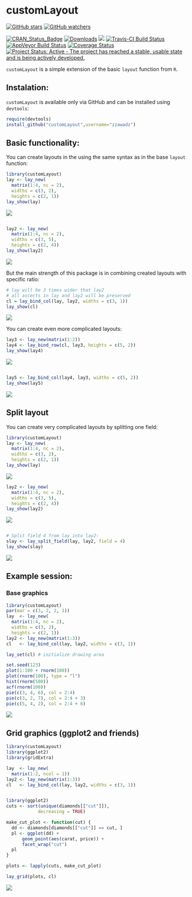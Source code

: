 
# customLayout

<!-- README.md is generated from README.Rmd. Please edit that file -->

[![GitHub
stars](https://img.shields.io/github/stars/zzawadz/customLayout.svg?style=social&label=Stars)](https://github.com/zzawadz/customLayout/stargazers)
[![GitHub
watchers](https://img.shields.io/github/watchers/zzawadz/customLayout.svg?style=social&label=Watch)](https://github.com/zzawadz/customLayout)

[![CRAN\_Status\_Badge](https://www.r-pkg.org/badges/version/customLayout)](https://cran.r-project.org/package=customLayout)
[![Downloads](https://cranlogs.r-pkg.org/badges/customLayout)](https://cran.rstudio.com/package=customLayout)
[![](https://cranlogs.r-pkg.org/badges/grand-total/customLayout)](https://cran.rstudio.com/web/packages/customLayout/index.html)
[![Travis-CI Build
Status](https://travis-ci.org/zzawadz/customLayout.svg?branch=master)](https://travis-ci.org/zzawadz/customLayout)
[![AppVeyor Build
Status](https://ci.appveyor.com/api/projects/status/github/zzawadz/customLayout?branch=master&svg=true)](https://ci.appveyor.com/project/zzawadz/customLayout)
[![Coverage
Status](https://img.shields.io/codecov/c/github/zzawadz/customLayout/master.svg)](https://codecov.io/github/zzawadz/customLayout?branch=master)
[![Project Status: Active - The project has reached a stable, usable
state and is being actively
developed.](https://www.repostatus.org/badges/latest/active.svg)](https://www.repostatus.org/#active)

`customLayout` is a simple extension of the basic `layout` function from
`R`.

## Instalation:

`customLayout` is available only via GitHub and can be installed using
`devtools`:

``` r
require(devtools)
install_github("customLayout",username="zzawadz")
```

## Basic functionality:

You can create layouts in the using the same syntax as in the base
`layout` function:

``` r
library(customLayout)
lay <- lay_new(
  matrix(1:4, nc = 2),
  widths = c(3, 2),
  heights = c(2, 1))
lay_show(lay)
```

![](man/figures/README-base-1.png)<!-- -->

``` r

lay2 <- lay_new(
  matrix(1:4, nc = 2),
  widths = c(3, 5),
  heights = c(2, 4))
lay_show(lay2)
```

![](man/figures/README-base-2.png)<!-- -->

But the main strength of this package is in combining created layouts
with specific ratio:

``` r
# lay will be 3 times wider that lay2
# all ascects in lay and lay2 will be preserved
cl = lay_bind_col(lay, lay2, widths = c(3, 1))
lay_show(cl)
```

![](man/figures/README-combine-1.png)<!-- -->

You can create even more complicated layouts:

``` r
lay3 <- lay_new(matrix(1:2))
lay4 <- lay_bind_row(cl, lay3, heights = c(5, 2))
lay_show(lay4)
```

![](man/figures/README-complicated-1.png)<!-- -->

``` r

lay5 <- lay_bind_col(lay4, lay3, widths = c(5, 2))
lay_show(lay5)
```

![](man/figures/README-complicated-2.png)<!-- -->

## Split layout

You can create very complicated layouts by splitting one field:

``` r
library(customLayout)
lay <- lay_new(
  matrix(1:4, nc = 2),
  widths = c(3, 2),
  heights = c(2, 1))
lay_show(lay)
```

![](man/figures/README-split-1.png)<!-- -->

``` r
lay2 <- lay_new(
  matrix(1:4, nc = 2),
  widths = c(3, 5),
  heights = c(2, 4))
lay_show(lay2)
```

![](man/figures/README-split-2.png)<!-- -->

``` r

# Split field 4 from lay into lay2:
slay <- lay_split_field(lay, lay2, field = 4)
lay_show(slay)
```

![](man/figures/README-split-3.png)<!-- -->

## Example session:

### Base graphics

``` r
library(customLayout)
par(mar = c(3, 2, 2, 1))
lay  <- lay_new(
  matrix(1:4, nc = 2),
  widths = c(3, 2),
  heights = c(2, 1))
lay2 <- lay_new(matrix(1:3))
cl   <- lay_bind_col(lay, lay2, widths = c(3, 1))

lay_set(cl) # initialize drawing area

set.seed(123)
plot(1:100 + rnorm(100))
plot(rnorm(100), type = "l")
hist(rnorm(500))
acf(rnorm(100))
pie(c(3, 4, 6), col = 2:4)
pie(c(3, 2, 7), col = 2:4 + 3)
pie(c(5, 4, 2), col = 2:4 + 6)
```

![](man/figures/README-example-1.png)<!-- -->

## Grid graphics (ggplot2 and friends)

``` r
library(customLayout)
library(ggplot2)
library(gridExtra)

lay  <- lay_new(
  matrix(1:2, ncol = 1))
lay2 <- lay_new(matrix(1:3))
cl   <- lay_bind_col(lay, lay2, widths = c(3, 1))


library(ggplot2)
cuts <- sort(unique(diamonds[["cut"]]),
            decreasing = TRUE)

make_cut_plot <- function(cut) {
  dd <- diamonds[diamonds[["cut"]] == cut, ]
  pl <- ggplot(dd) +
      geom_point(aes(carat, price)) +
      facet_wrap("cut")
  pl
}

plots <- lapply(cuts, make_cut_plot)

lay_grid(plots, cl)
```

![](man/figures/README-examplegrid-1.png)<!-- -->
